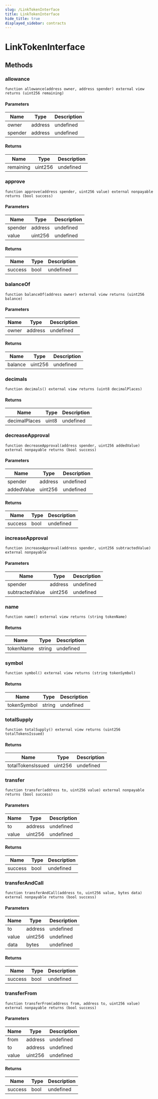 ```yaml
---
slug: /LinkTokenInterface
title: LinkTokenInterface
hide_title: true
displayed_sidebar: contracts
---
```

# LinkTokenInterface









## Methods

### allowance

```solidity
function allowance(address owner, address spender) external view returns (uint256 remaining)
```





#### Parameters

| Name | Type | Description |
|---|---|---|
| owner | address | undefined |
| spender | address | undefined |

#### Returns

| Name | Type | Description |
|---|---|---|
| remaining | uint256 | undefined |

### approve

```solidity
function approve(address spender, uint256 value) external nonpayable returns (bool success)
```





#### Parameters

| Name | Type | Description |
|---|---|---|
| spender | address | undefined |
| value | uint256 | undefined |

#### Returns

| Name | Type | Description |
|---|---|---|
| success | bool | undefined |

### balanceOf

```solidity
function balanceOf(address owner) external view returns (uint256 balance)
```





#### Parameters

| Name | Type | Description |
|---|---|---|
| owner | address | undefined |

#### Returns

| Name | Type | Description |
|---|---|---|
| balance | uint256 | undefined |

### decimals

```solidity
function decimals() external view returns (uint8 decimalPlaces)
```






#### Returns

| Name | Type | Description |
|---|---|---|
| decimalPlaces | uint8 | undefined |

### decreaseApproval

```solidity
function decreaseApproval(address spender, uint256 addedValue) external nonpayable returns (bool success)
```





#### Parameters

| Name | Type | Description |
|---|---|---|
| spender | address | undefined |
| addedValue | uint256 | undefined |

#### Returns

| Name | Type | Description |
|---|---|---|
| success | bool | undefined |

### increaseApproval

```solidity
function increaseApproval(address spender, uint256 subtractedValue) external nonpayable
```





#### Parameters

| Name | Type | Description |
|---|---|---|
| spender | address | undefined |
| subtractedValue | uint256 | undefined |

### name

```solidity
function name() external view returns (string tokenName)
```






#### Returns

| Name | Type | Description |
|---|---|---|
| tokenName | string | undefined |

### symbol

```solidity
function symbol() external view returns (string tokenSymbol)
```






#### Returns

| Name | Type | Description |
|---|---|---|
| tokenSymbol | string | undefined |

### totalSupply

```solidity
function totalSupply() external view returns (uint256 totalTokensIssued)
```






#### Returns

| Name | Type | Description |
|---|---|---|
| totalTokensIssued | uint256 | undefined |

### transfer

```solidity
function transfer(address to, uint256 value) external nonpayable returns (bool success)
```





#### Parameters

| Name | Type | Description |
|---|---|---|
| to | address | undefined |
| value | uint256 | undefined |

#### Returns

| Name | Type | Description |
|---|---|---|
| success | bool | undefined |

### transferAndCall

```solidity
function transferAndCall(address to, uint256 value, bytes data) external nonpayable returns (bool success)
```





#### Parameters

| Name | Type | Description |
|---|---|---|
| to | address | undefined |
| value | uint256 | undefined |
| data | bytes | undefined |

#### Returns

| Name | Type | Description |
|---|---|---|
| success | bool | undefined |

### transferFrom

```solidity
function transferFrom(address from, address to, uint256 value) external nonpayable returns (bool success)
```





#### Parameters

| Name | Type | Description |
|---|---|---|
| from | address | undefined |
| to | address | undefined |
| value | uint256 | undefined |

#### Returns

| Name | Type | Description |
|---|---|---|
| success | bool | undefined |



